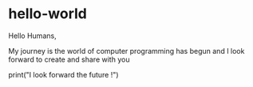 # hello-world

Hello Humans,

My journey is the world of computer programming has begun and I look forward to create and share with you

print("I look forward the future !")
